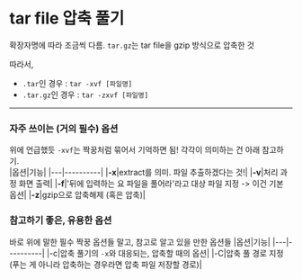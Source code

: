 # tar file 압축 풀기

확장자명에 따라 조금씩 다름. `tar.gz`는 tar file을 gzip 방식으로 압축한 것

따라서,<br>
- `.tar`인 경우 : `tar -xvf [파일명]`<br>
- `.tar.gz`인 경우 : `tar -zxvf [파일명]`<br>

---------------------------------------

### 자주 쓰이는 (거의 필수) 옵션
위에 언급했듯 `-xvf`는 짝꿍처럼 묶어서 기억하면 됨! 각각이 의미하는 건 아래 참고하기. <br>
|옵션|기능|
|---|----------|
|**-x**|extract를 의미. 파일 추출하겠다는 것!|
|**-v**|처리 과정 화면 출력|
|**-f**|'뒤에 입력하는 요 파일을 풀어라'라고 대상 파일 지정 -> 이건 기본 옵션|
|**-z**|gzip으로 압축해제 (혹은 압축)|
<br>

### 참고하기 좋은, 유용한 옵션
바로 위에 말한 필수 짝꿍 옵션들 말고, 참고로 알고 있을 만한 옵션들
|옵션|기능|
|---|----------|
|-c|압축 풀기의 `-x`와 대응되는, 압축할 때의 옵션|
|-C|압축 풀 경로 지정 (푸는 게 아니라 압축하는 경우라면 압축 파일 저장할 경로)|
